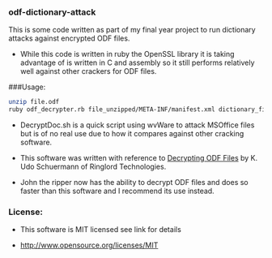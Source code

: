 ### odf-dictionary-attack

This is some code written as part of my final year project to run dictionary attacks against encrypted
ODF files.

* While this code is written in ruby the OpenSSL library it is taking advantage of is written in C and assembly so it still performs relatively well against other crackers for ODF files.  

###Usage:

```bash
unzip file.odf
ruby odf_decrypter.rb file_unzipped/META-INF/manifest.xml dictionary_file file_unzipped/content.xml 
```

* DecryptDoc.sh is a quick script using wvWare to attack MSOffice files but is of no real use due to how it compares against other cracking software.

* This software was written with reference to [Decrypting ODF Files](http://ringlord.com/dl/Decrypting%20ODF%20Files.pdf) by K. Udo Schuermann of Ringlord Technologies.

* John the ripper now has the ability to decrypt ODF files and does so faster than this software and I recommend its use instead.

### License:

* This software is MIT licensed see link for details

* http://www.opensource.org/licenses/MIT